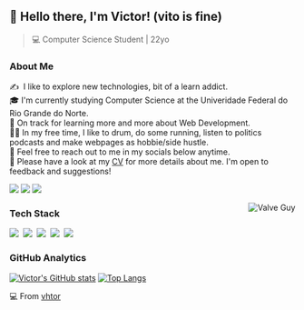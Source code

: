 ## 👋 Hello there, I'm Victor! (vito is fine)
>  💻 Computer Science Student | 22yo

### About Me

✍️ &nbsp;I like to explore new technologies, bit of a learn addict.\
🎓  I'm currently studying Computer Science at the Univeridade Federal do Rio Grande do Norte.\
🌱  On track for learning more and more about Web Development.\
🏃‍♂️  In my free time, I like to drum, do some running, listen to politics podcasts and make webpages as hobbie/side hustle.\
💬  Feel free to reach out to me in my socials below anytime.\
📄  Please have a look at my <a href="https://github.com/vhtor/vhtor/blob/main/CV%20-%20Victor.pdf">CV</a> for more details about me. I'm open to feedback and suggestions!

<p align="left">
<a href="https://t.me/vhtorr"><img src="https://img.shields.io/badge/Telegram-2CA5E0?style=for-the-badge&logo=telegram&logoColor=white"/></a>
<a href="mailto:victoreverend@gmail.com"><img src="https://img.shields.io/badge/Gmail-D14836?style=for-the-badge&logo=gmail&logoColor=white"/></a>
<a href="https://www.linkedin.com/in/vhtorr/"><img src="https://img.shields.io/badge/LinkedIn-0077B5?style=for-the-badge&logo=linkedin&logoColor=white"/></a>
</p>

<img alt="Valve Guy" src="https://ik.imagekit.io/xksv/Valve_head2_4UM-URGc6hF.png?updatedAt=1630796185032" align="right"/>

### Tech Stack
<img src="https://img.shields.io/badge/HTML5-E34F26?style=for-the-badge&logo=html5&logoColor=white"/>&nbsp;
<img src="https://img.shields.io/badge/CSS3-1572B6?style=for-the-badge&logo=css3&logoColor=white"/>&nbsp;
<img src="https://img.shields.io/badge/Bootstrap-563D7C?style=for-the-badge&logo=bootstrap&logoColor=white"/>&nbsp;
<img src="https://img.shields.io/badge/JavaScript-F7DF1E?style=for-the-badge&logo=javascript&logoColor=black"/>&nbsp;
<img src="https://img.shields.io/badge/Git-F05032?style=for-the-badge&logo=git&logoColor=white"/>&nbsp;

### GitHub Analytics
[![Victor's GitHub stats](https://github-readme-stats.vercel.app/api?username=vhtor&hide_border=true&count_private=true&show_icons=true&theme=prussian)](https://github.com/anuraghazra/github-readme-stats)
[![Top Langs](https://github-readme-stats.vercel.app/api/top-langs/?username=vhtor&layout=compact&theme=prussian&hide_border=true&hide=c,roff)](https://github.com/anuraghazra/github-readme-stats)

💻 From [vhtor](https://github.com/vhtor)
